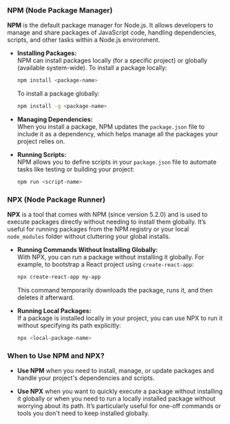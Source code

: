 
### NPM (Node Package Manager)

**NPM** is the default package manager for Node.js. It allows developers to manage and share packages of JavaScript code, handling dependencies, scripts, and other tasks within a Node.js environment.

- **Installing Packages:**  
  NPM can install packages locally (for a specific project) or globally (available system-wide). To install a package locally:

  ```bash
  npm install <package-name>
  ```

  To install a package globally:

  ```bash
  npm install -g <package-name>
  ```

- **Managing Dependencies:**  
  When you install a package, NPM updates the `package.json` file to include it as a dependency, which helps manage all the packages your project relies on.

- **Running Scripts:**  
  NPM allows you to define scripts in your `package.json` file to automate tasks like testing or building your project:

  ```bash
  npm run <script-name>
  ```

### NPX (Node Package Runner)

**NPX** is a tool that comes with NPM (since version 5.2.0) and is used to execute packages directly without needing to install them globally. It’s useful for running packages from the NPM registry or your local `node_modules` folder without cluttering your global installs.

- **Running Commands Without Installing Globally:**  
  With NPX, you can run a package without installing it globally. For example, to bootstrap a React project using `create-react-app`:

  ```bash
  npx create-react-app my-app
  ```

  This command temporarily downloads the package, runs it, and then deletes it afterward.

- **Running Local Packages:**  
  If a package is installed locally in your project, you can use NPX to run it without specifying its path explicitly:

  ```bash
  npx <local-package-name>
  ```

### When to Use NPM and NPX?

- **Use NPM** when you need to install, manage, or update packages and handle your project's dependencies and scripts.
  
- **Use NPX** when you want to quickly execute a package without installing it globally or when you need to run a locally installed package without worrying about its path. It’s particularly useful for one-off commands or tools you don't need to keep installed globally.
